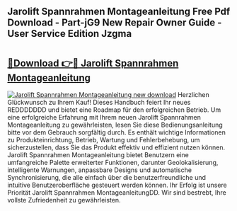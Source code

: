 ## Jarolift Spannrahmen Montageanleitung Free Pdf Download - Part-jG9 New Repair Owner Guide - User Service Edition Jzgma

# <h2><a href="http://df7oy8m.blite.top/?on=Jarolift+Spannrahmen+Montageanleitung">🔗Download 👉🔴 Jarolift Spannrahmen Montageanleitung</a></h2>

[![Jarolift Spannrahmen Montageanleitung new download](https://i.imgur.com/lujVjoI.png)](http://df7oy8m.blite.top/?on=Jarolift+Spannrahmen+Montageanleitung)
Herzlichen Glückwunsch zu Ihrem Kauf! Dieses Handbuch feiert Ihr neues REDDDDDDD und bietet eine Roadmap für den erfolgreichen Betrieb. Um eine erfolgreiche Erfahrung mit Ihrem neuen Jarolift Spannrahmen Montageanleitung zu gewährleisten, lesen Sie diese Bedienungsanleitung bitte vor dem Gebrauch sorgfältig durch. Es enthält wichtige Informationen zu Produkteinrichtung, Betrieb, Wartung und Fehlerbehebung, um sicherzustellen, dass Sie das Produkt effektiv und effizient nutzen können. Jarolift Spannrahmen Montageanleitung bietet Benutzern eine umfangreiche Palette erweiterter Funktionen, darunter Geolokalisierung, intelligente Warnungen, anpassbare Designs und automatische Synchronisierung, die alle einfach über die benutzerfreundliche und intuitive Benutzeroberfläche gesteuert werden können. Ihr Erfolg ist unsere Priorität Jarolift Spannrahmen MontageanleitungDD. Wir sind bestrebt, Ihre vollste Zufriedenheit zu gewährleisten.
